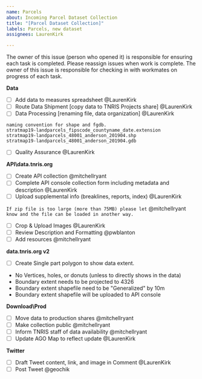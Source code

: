 ```yaml
---
name: Parcels
about: Incoming Parcel Dataset Collection
title: "[Parcel Dataset Collection]"
labels: Parcels, new dataset
assignees: LaurenKirk

---
```


The owner of this issue (person who opened it) is responsible for ensuring each task is completed. 
Please reassign issues when work is complete. The owner of this issue is responsible for checking in with workmates on progress of each task.

**Data**
- [ ] Add data to measures spreadsheet @LaurenKirk 
- [ ] Route Data Shipment [copy data to TNRIS Projects share] @LaurenKirk
- [ ] Data Processing [renaming file, data organization]  @LaurenKirk
```
naming convention for shape and fgdb.
stratmap19-landparcels_fipscode_countyname_date.extension
stratmap19-landparcels_48001_anderson_201904.shp
stratmap19-landparcels_48001_anderson_201904.gdb
```
- [ ] Quality Assurance @LaurenKirk

**API\data.tnris.org**
- [ ] Create API collection @mitchellryant
- [ ] Complete API console collection form including metadata and description @LaurenKirk
- [ ] Upload supplemental info (breaklines, reports, index) @LaurenKirk

`If zip file is too large (more than 75MB) please let` @mitchellryant `know and the file can be loaded in another way.`
- [ ] Crop & Upload Images @LaurenKirk 
- [ ] Review Description and Formatting @pwblanton
- [ ] Add resources  @mitchellryant 

**data.tnris.org v2**
- [ ] Create Single part polygon to show data extent.
- No Vertices, holes, or donuts (unless to directly shows in the data)
- Boundary extent needs to be projected to 4326
- Boundary extent shapefile need to be "Generalized" by 10m
- Boundary extent shapefile will be uploaded to API console

**Download\Prod**
- [ ] Move data to production shares @mitchellryant 
- [ ] Make collection public  @mitchellryant 
- [ ] Inform TNRIS staff of data availability @mitchellryant
- [ ] Update AGO Map to reflect update @LaurenKirk

**Twitter**
- [ ] Draft Tweet content, link, and image in Comment @LaurenKirk
- [ ] Post Tweet @geochik
